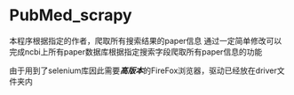 # PubMed_scrapy
本程序根据指定的作者，爬取所有搜索结果的paper信息
通过一定简单修改可以完成ncbi上所有paper数据库根据指定搜索字段爬取所有paper信息的功能

由于用到了selenium库因此需要***高版本***的FireFox浏览器，驱动已经放在driver文件夹内
